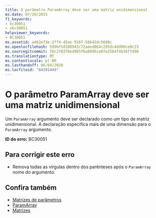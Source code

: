 ```yaml
---
title: O parâmetro ParamArray deve ser uma matriz unidimensional
ms.date: 07/20/2015
f1_keywords:
- bc30051
- vbc30051
helpviewer_keywords:
- BC30051
ms.assetid: a462e73e-2ff4-45ee-916f-56642dc5688c
ms.openlocfilehash: 599bf5d100942c72aeed864c295dc4dd00ce0c23
ms.sourcegitcommit: f8c270376ed905f6a8896ce0fe25b4f4b38ff498
ms.translationtype: MT
ms.contentlocale: pt-BR
ms.lasthandoff: 06/04/2020
ms.locfileid: "84391449"
---
```

# <a name="paramarray-parameter-must-be-a-one-dimensional-array"></a>O parâmetro ParamArray deve ser uma matriz unidimensional
Um `ParamArray` argumento deve ser declarado como um tipo de matriz unidimensional. A declaração especifica mais de uma dimensão para o `ParamArray` argumento.  
  
 **ID do erro:** BC30051  
  
## <a name="to-correct-this-error"></a>Para corrigir este erro  
  
- Remova todas as vírgulas dentro dos parênteses após o `ParamArray` nome do argumento.  
  
## <a name="see-also"></a>Confira também

- [Matrizes de parâmetros](../programming-guide/language-features/procedures/parameter-arrays.md)
- [ParamArray](../language-reference/modifiers/paramarray.md)
- [Matrizes](../programming-guide/language-features/arrays/index.md)
